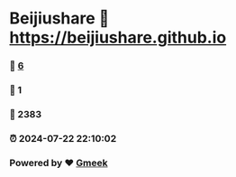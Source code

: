 # Beijiushare :link: https://beijiushare.github.io 
### :page_facing_up: [6](https://beijiushare.github.io/tag.html) 
### :speech_balloon: 1 
### :hibiscus: 2383 
### :alarm_clock: 2024-07-22 22:10:02 
### Powered by :heart: [Gmeek](https://github.com/Meekdai/Gmeek)
